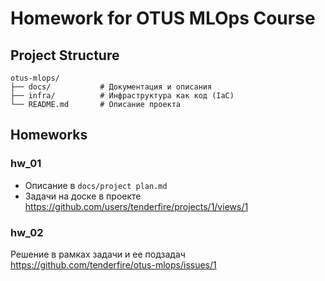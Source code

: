 # Homework for OTUS MLOps Course

## Project Structure

```
otus-mlops/
├── docs/           # Документация и описания
├── infra/          # Инфраструктура как код (IaC)
└── README.md       # Описание проекта
```

## Homeworks
### hw_01
* Описание в `docs/project plan.md`
* Задачи на доске в проекте https://github.com/users/tenderfire/projects/1/views/1

### hw_02
Решение в рамках задачи и ее подзадач https://github.com/tenderfire/otus-mlops/issues/1
